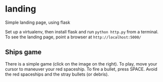 # landing
Simple landing page, using flask

Set up a virtualenv, then install flask and run `python http.py` from a terminal.
To see the landing page, point a browser at `http://localhost:5000/`

## Ships game

There is a simple game (click on the image on the right). To play, move your cursor to maneuver your red spaceship.
To fire a bullet, press SPACE. Avoid the red spaceships and the stray bullets (or debris).
